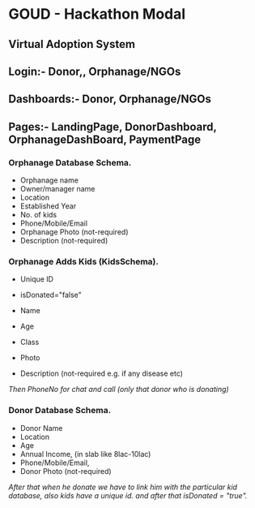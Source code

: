 # GOUD - Hackathon Modal
## Virtual Adoption System

## Login:- **Donor,**, **Orphanage/NGOs**

## Dashboards:- **Donor,** **Orphanage/NGOs**

## Pages:- **LandingPage,** **DonorDashboard,** **OrphanageDashBoard,** **PaymentPage**

### Orphanage Database Schema.

- Orphanage name
- Owner/manager name
- Location
- Established Year
- No. of kids
- Phone/Mobile/Email
- Orphanage Photo (not-required)
- Description (not-required)

### Orphanage Adds Kids (KidsSchema).

- Unique ID
- isDonated="false"

- Name
- Age
- Class
- Photo
- Description (not-required e.g. if any disease etc)

*Then PhoneNo for chat and call (only that donor who is donating)*

### Donor Database Schema.

- Donor Name
- Location
- Age
- Annual Income, (in slab like 8lac-10lac)
- Phone/Mobile/Email,
- Donor Photo (not-required)

*After that when he donate we have to link him with the
particular kid database, also kids have a unique id.
and after that isDonated = "true".*



